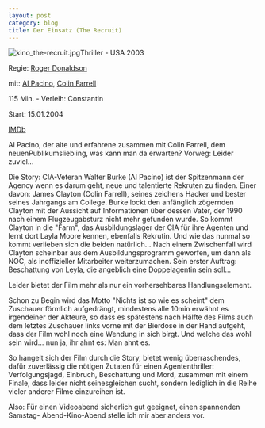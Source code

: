 ```yaml
---
layout: post
category: blog
title: Der Einsatz (The Recruit)
---
```


![kino_the-recruit.jpg](/images-blog/old-blogs/kino_the-recruit.jpg)Thriller - USA 2003

Regie: [Roger Donaldson](http://german.imdb.com/name/nm0002044/)

mit: [Al Pacino](http://german.imdb.com/name/nm0000199/), [Colin Farrell](http://german.imdb.com/name/nm0268199/)

115 Min. - Verleih: Constantin

Start: 15.01.2004

[IMDb](http://german.imdb.com/title/tt0292506/)

Al Pacino, der alte und erfahrene zusammen mit Colin Farrell, dem neuenPublikumsliebling, was kann man da erwarten? Vorweg: Leider zuviel...

Die Story: CIA-Veteran Walter Burke (Al Pacino) ist der Spitzenmann der Agency wenn es darum geht, neue und talentierte Rekruten zu finden. Einer davon: James Clayton (Colin Farrell), seines zeichens Hacker und bester seines Jahrgangs am College. Burke lockt den anf&auml;nglich z&ouml;gernden Clayton mit der Aussicht auf Informationen &uuml;ber dessen Vater, der 1990 nach einem Flugzeugabsturz nicht mehr gefunden wurde. So kommt Clayton in die &quot;Farm&quot;, das Ausbildungslager der CIA f&uuml;r ihre Agenten und lernt dort Layla Moore kennen, ebenfalls Rekrutin. Und wie das nunmal so kommt verlieben sich die beiden nat&uuml;rlich... Nach einem Zwischenfall wird Clayton scheinbar aus dem Ausbildungsprogramm geworfen, um dann als NOC, als inoffizieller Mitarbeiter weiterzumachen. Sein erster Auftrag: Beschattung von Leyla, die angeblich eine Doppelagentin sein soll...

Leider bietet der Film mehr als nur ein vorhersehbares Handlungselement.

Schon zu Begin wird das Motto &quot;Nichts ist so wie es scheint&quot; dem Zuschauer f&ouml;rmlich aufgedr&auml;ngt, mindestens alle 10min erw&auml;hnt es irgendeiner der Akteure, so dass es sp&auml;testens nach H&auml;lfte des Films auch dem letztes Zuschauer links vorne mit der Bierdose in der Hand aufgeht, dass der Film wohl noch eine Wendung in sich birgt. Und welche das wohl sein wird... nun ja, ihr ahnt es: Man ahnt es.

So hangelt sich der Film durch die Story, bietet wenig &uuml;berraschendes, daf&uuml;r zuverl&auml;ssig die n&ouml;tigen Zutaten f&uuml;r einen Agententhriller: Verfolgungsjagd, Einbruch, Beschattung und Mord, zusammen mit einem Finale, dass leider nicht seinesgleichen sucht, sondern lediglich in die Reihe vieler anderer Filme einzureihen ist.

Also: F&uuml;r einen Videoabend sicherlich gut geeignet, einen spannenden Samstag- Abend-Kino-Abend stelle ich mir aber anders vor.

